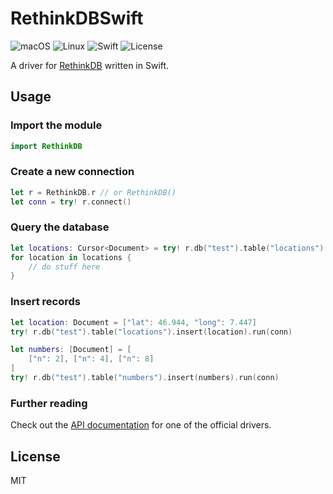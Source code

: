 RethinkDBSwift
==============
![macOS](https://img.shields.io/badge/os-macOS-green.svg)
![Linux](https://img.shields.io/badge/os-Linux-green.svg)
![Swift](https://img.shields.io/badge/swift-3.0-orange.svg)
![License](https://img.shields.io/badge/license-MIT-blue.svg)

A driver for [RethinkDB](https://rethinkdb.com/) written in Swift.

## Usage
### Import the module
```swift
import RethinkDB
```

### Create a new connection
```swift
let r = RethinkDB.r // or RethinkDB()
let conn = try! r.connect()
```

### Query the database
```swift
let locations: Cursor<Document> = try! r.db("test").table("locations").run(conn)
for location in locations {
    // do stuff here
}
```

### Insert records
```swift
let location: Document = ["lat": 46.944, "long": 7.447]
try! r.db("test").table("locations").insert(location).run(conn)

let numbers: [Document] = [
    ["n": 2], ["n": 4], ["n": 8]
]
try! r.db("test").table("numbers").insert(numbers).run(conn)
```
### Further reading
Check out the [API documentation](https://rethinkdb.com/api/) for one of the official drivers.

## License
MIT
